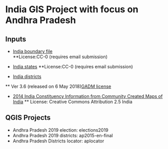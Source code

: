 # India GIS Project with focus on Andhra Pradesh
## Inputs
* [India boundary file](https://map.igismap.com/maps/layer_view/work20180928135038:india-soi154207/882)  
**License:CC-0 (requires email submission)

* [India states](https://map.igismap.com/maps/layer_view/work20180928135038:india-soi154207/882) 
**License:CC-0 (requires email submission)

* [India districts](https://gadm.org/download_country_v3.html)

** Ver 3.6 (released on 6 May 2018)[GADM license](https://web.archive.org/web/20190327051534/https://gadm.org/license.html)

* [2014 India Constituency Information from Community Created Maps of India](http://projects.datameet.org/maps/)
** License:  Creative Commons Attribution 2.5 India

## QGIS Projects

* Andhra Pradesh 2019 election: elections2019
* Andhra Pradesh 2019 districts: ap2015-en-final
* Andhra Pradesh Districts locator: aplocator


